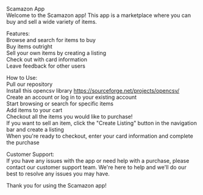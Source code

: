 Scamazon App <br>
Welcome to the Scamazon app! This app is a marketplace where you can buy and sell a wide variety of items. <br>

Features: <br>
Browse and search for items to buy <br>
Buy items outright <br>
Sell your own items by creating a listing <br>
Check out with card information <br>
Leave feedback for other users <br>

How to Use: <br>
Pull our repository <br>
Install this opencsv library https://sourceforge.net/projects/opencsv/ <br>
Create an account or log in to your existing account <br>
Start browsing or search for specific items <br>
Add items to your cart <br>
Checkout all the items you would like to purchase! <br>
If you want to sell an item, click the "Create Listing" button in the navigation bar and create a listing <br>
When you're ready to checkout, enter your card information and complete the purchase <br>

Customer Support: <br>
If you have any issues with the app or need help with a purchase, please contact our customer support team. We're here to help and we'll do our best to resolve any issues you may have. <br>

Thank you for using the Scamazon app!
